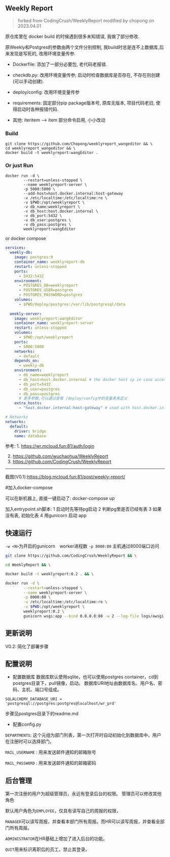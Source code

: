 ## Weekly Report

> forked from CodingCrush/WeeklyReport modified by chopong on 2023.04.01

原仓库里在 docker build 的时候遇到很多未知错误, 我做了部分修改.

原Weekly和Postgres的参数由两个文件分别控制, 我build时总是连不上数据库,后来发现是写死的, 改用环境变量传参.

* Dockerfile: 添加了一部分必要包, 老代码老报错.

* checkdb.py: 改用环境变量传参; 启动时检查数据库是否存在, 不存在则创建(可以手动创建).
* deploy/config: 改用环境变量传参

* requirements: 固定部分pip package版本号, 原库无版本, 项目代码老旧, 使得启动时各种报错代码.

* 其他: iteritem --> item 部分命令启用, 小小改动

### Build

```shell
git clone https://github.com/Chopong/weeklyreport_wangeditor && \
cd weeklyreport_wangeditor && \
docker build -t weeklyreport:wangEditor .
```

### Or just Run

```shell
docker run -d \
        --restart=unless-stopped \
        --name weeklyreport-server \
        -p 5000:5000 \
        --add-host=host.docker.internal:host-gateway
        -v /etc/localtime:/etc/localtime:ro \
        -v $PWD:/opt/weeklyreport \
        -v db_name:weeklyreport \
        -v db_host:host.docker.internal \
        -v db_port:5432 \
        -v db_user:postgres \
        -v db_pass:postgres \
        weeklyreport:wangEditor
```

or docker compose

```yaml
services:
  weekly-db:
    image: postgres:9
    container_name: weeklyreport-db
    restart: unless-stopped
    ports:
      - 5432:5432
    environment:
      - POSTGRES_DB=weeklyreport
      - POSTGRES_USER=postgres
      - POSTGRES_PASSWORD=postgres
    volumes:
      - $PWD/deploy/postgres:/var/lib/postgresql/data
      
  weekly-server:
    image: weeklyreport:wangEditor
    container_name: weeklyreport-server
    restart: unless-stopped
    volumes:
      - $PWD:/opt/weeklyreport
    ports:
      - 5000:5000
    networks:
      - default
    depends_on:
      - weekly-db
    environment:
      - db_name=weeklyreport
      - db_host=host.docker.internal # the docker host ip in case access denied
      - db_port=5432
      - db_user=postgres
      - db_pass=postgres
      # 更多参数,可以通过查看 /deploy/config中的变量表来定义
    extra_hosts:
      - "host.docker.internal:host-gateway" # used with host.docker.internal

# Networks
networks:
  default:
    driver: bridge
    name: database
```



参考: 1. https://wr.mcloud.fun:81/auth/login

2. https://github.com/wuchaohua/WeeklyReport
3. https://github.com/CodingCrush/WeeklyReport

---

截图(V0.1):https://blog.mcloud.fun:81/post/weekly-report/

#加入docker-compose

可以在新机器上, 直接一键启动了:
docker-compose up

加入entrypoint.sh脚本:
1 启动时先等待pg启动
2 判断pg里是否已经有表
3 如果没有表, 初始化表
4 用gunicorn 启动 app

## 快速运行

`-w <N>`为开启的gunicorn　worker进程数
`-p 8000:80` 主机通过8000端口访问

```bash
git clone https://github.com/CodingCrush/WeeklyReport && \

cd WeeklyReport && \

docker build -t weeklyreport:0.2 . && \

docker run -d \
        --restart=unless-stopped \
        --name weeklyreport-server \
        -p 8000:80 \
        -v /etc/localtime:/etc/localtime:ro \
        -v $PWD:/opt/weeklyreport \
        weeklyreport:0.2 \
        gunicorn wsgi:app --bind 0.0.0.0:80 -w 2 --log-file logs/awsgi.log --log-level=DEBUG
```

## 更新说明

V0.2: 简化了部署步骤

## 配置说明

+ 配置数据库
  数据库默认使用sqlite，也可以使用postgres container，cd到postgres目录下，pull镜像，启动。
  数据库URI地址由数据库名、用户名、密码、主机、端口号组成。

```
SQLALCHEMY_DATABASE_URI = 'postgresql://postgres:postgres@localhost/wr_prd'
```

步骤见postgres目录下的readme.md

+  配置config.py

`DEPARTMENTS`: 这个元组为部门列表，第一次打开时自动初始化到数据库中，用户在注册时可以选择部门。

`MAIL_USERNAME` : 用来发送邮件通知的邮箱账号

`MAIL_PASSWORD` : 用来发送邮件通知的邮箱密码


## 后台管理

第一次注册的用户为超级管理员，永远有登录后台的权限。
管理员可以修改其他角色

默认用户角色为`EMPLOYEE`，仅具有读写自己的周报的权限，

`MANAGER`可以读写周报，并查看本部门所有周报。而HR可以读写周报，并查看全部门所有周报。

`ADMINISTRATOR`在HR基础上增加了进入后台的功能。

`QUIT`用来标识离职后的员工，禁止其登录。
